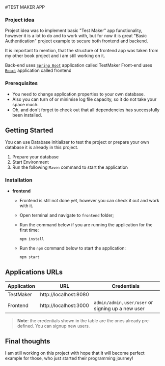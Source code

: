#TEST MAKER APP
### Project idea
Project idea was to implement basic "Test Maker" app functionality, however it is a lot to do and to work with,
but for now it is great "Basic Authentication" project example to secure both frontend and backend.

It is important to mention, that the structure of frontend app was taken from my other book project
and i am still working on it.

Back-end uses [`Spring Boot`](https://www.baeldung.com/spring-boot) application called TestMaker
Front-end uses [`React`](https://www.w3schools.com/react/default.asp) application called frontend

### Prerequisites

* You need to change application properties to your own database.
* Also you can turn of or minimise log file capacity, so it do not take your space much.
* Oh, and don't forget to check out that all dependencies has successfully been installed.


## Getting Started

You can use Database initializer to test the project or prepare your own database
it is already in this project.

1) Prepare your database
2) Start Environment
3) Run the following `Maven` command to start the application

### Installation

- **frontend**
    - Frontend is still not done yet, however you can check it out and work with it.

    - Open  terminal and navigate to `frontend` folder;

    - Run the command below if you are running the application for the first time:
      ```
      npm install
      ```

    - Run the `npm` command below to start the application:
      ```
      npm start
      ```

## Applications URLs

| Application | URL                    | Credentials                                         |
|-------------|------------------------| --------------------------------------------------- |
| TestMaker   | http://localhost:8080  |                                                     |
| Frontend    | http://localhost:3000  | `admin/admin`, `user/user` or signing up a new user |

> **Note**: the credentials shown in the table are the ones already pre-defined. You can signup new users.


## Final thoughts
I am still working on this project with hope that it will become perfect example for those,
who just started their programming journey!


